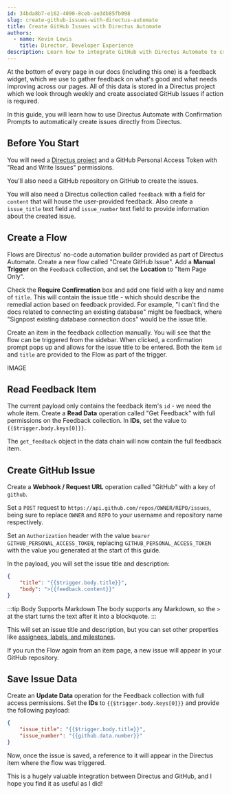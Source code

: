 ```yaml
---
id: 34bda8b7-e162-4090-8ceb-ae3db85fb098
slug: create-github-issues-with-directus-automate
title: Create GitHub Issues with Directus Automate
authors:
  - name: Kevin Lewis
    title: Director, Developer Experience
description: Learn how to integrate GitHub with Directus Automate to create new issues.
---
```

At the bottom of every page in our docs (including this one) is a feedback widget, which we use to gather feedback on what's good and what needs improving across our pages. All of this data is stored in a Directus project which we look through weekly and create associated GitHub Issues if action is required.

In this guide, you will learn how to use Directus Automate with Confirmation Prompts to automatically create issues directly from Directus.

## Before You Start

You will need a [Directus project](/getting-started) and a GitHub Personal Access Token with "Read and Write Issues" permissions.

You'll also need a GitHub repository on GitHub to create the issues.

You will also need a Directus collection called `feedback` with a field for `content` that will house the user-provided feedback. Also create a `issue_title` text field and `issue_number` text field to provide information about the created issue.

## Create a Flow

Flows are Directus' no-code automation builder provided as part of Directus Automate. Create a new flow called "Create GitHub Issue". Add a **Manual Trigger** on the `Feedback` collection, and set the **Location** to "Item Page Only".

Check the **Require Confirmation** box and add one field with a key and name of `title`. This will contain the issue title - which should describe the remedial action based on feedback provided. For example, "I can't find the docs related to connecting an existing database" might be feedback, where "Signpost existing database connection docs" would be the issue title.

Create an item in the feedback collection manually. You will see that the flow can be triggered from the sidebar. When clicked, a confirmation prompt pops up and allows for the issue title to be entered. Both the item `id` and `title` are provided to the Flow as part of the trigger.

IMAGE

## Read Feedback Item

The current payload only contains the feedback item's `id` - we need the whole item. Create a **Read Data** operation called "Get Feedback" with full permissions on the Feedback collection. In **IDs**, set the value to `{{$trigger.body.keys[0]}}`.

The `get_feedback` object in the data chain will now contain the full feedback item.

## Create GitHub Issue

Create a **Webhook / Request URL** operation called "GitHub" with a key of `github`.

Set a `POST` request to `https://api.github.com/repos/OWNER/REPO/issues`, being sure to replace `OWNER` and `REPO` to your username and repository name respectively.

Set an `Authorization` header with the value `bearer GITHUB_PERSONAL_ACCESS_TOKEN`, replacing `GITHUB_PERSONAL_ACCESS_TOKEN` with the value you generated at the start of this guide.

In the payload, you will set the issue title and description:

```json
{
	"title": "{{$trigger.body.title}}",
    "body": ">{{feedback.content}}"
}
```

:::tip Body Supports Markdown
The body supports any Markdown, so the `>` at the start turns the text after it into a blockquote.
:::

This will set an issue title and description, but you can set other properties like [assignees, labels, and milestones](https://docs.github.com/en/rest/issues/issues?apiVersion=2022-11-28#create-an-issue).

If you run the Flow again from an item page, a new issue will appear in your GitHub repository.

## Save Issue Data

Create an **Update Data** operation for the Feedback collection with full access permissions. Set the **IDs** to `{{$trigger.body.keys[0]}}` and provide the following payload:

```json
{
	"issue_title": "{{$trigger.body.title}}",
	"issue_number": "{{github.data.number}}"
}
```

Now, once the issue is saved, a reference to it will appear in the Directus item where the flow was triggered.

This is a hugely valuable integration between Directus and GitHub, and I hope you find it as useful as I did!
